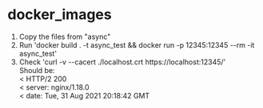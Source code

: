 # docker_images

1) Copy the files from "async"
2) Run 'docker build . -t async_test && docker run -p 12345:12345  --rm -it async_test'
3) Check 'curl -v  --cacert ./localhost.crt https://localhost:12345/'  
Should be:  
   < HTTP/2 200  
   < server: nginx/1.18.0  
   < date: Tue, 31 Aug 2021 20:18:42 GMT  